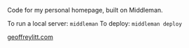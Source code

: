 Code for my personal homepage, built on Middleman.

To run a local server: `middleman`
To deploy: `middleman deploy`

[geoffreylitt.com](http://geoffreylitt.com)

